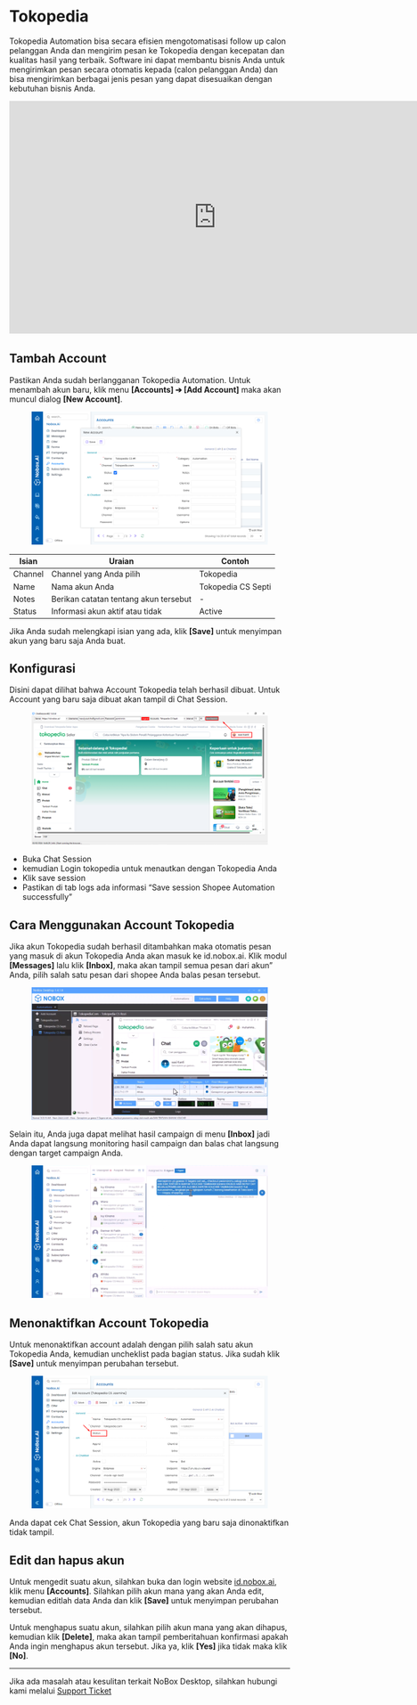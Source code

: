 # <i class="fa-regular fa-store-alt"></i> Tokopedia

Tokopedia Automation bisa secara efisien mengotomatisasi follow up calon pelanggan Anda dan mengirim pesan ke Tokopedia dengan kecepatan dan kualitas hasil yang terbaik. Software ini dapat membantu bisnis Anda untuk mengirimkan pesan secara otomatis kepada (calon pelanggan Anda) dan bisa mengirimkan berbagai jenis pesan yang dapat disesuaikan dengan kebutuhan bisnis Anda.

<iframe width="742" height="418" src="https://www.youtube.com/embed/TWrebWqXvRc/" title="01. Instalasi NoBox Desktop" frameborder="0" allow="accelerometer; autoplay; clipboard-write; encrypted-media; gyroscope; picture-in-picture; web-share" referrerpolicy="strict-origin-when-cross-origin" allowfullscreen></iframe>

## **Tambah Account**

Pastikan Anda sudah berlangganan Tokopedia Automation. Untuk menambah akun baru, klik menu **\[Accounts] ➔ \[Add Account]** maka akan muncul dialog **\[New Account]**.

<figure><img src="../.gitbook/assets/add account tokopedia.png" alt=""><figcaption></figcaption></figure>

| Isian   | Uraian                                | Contoh             |
| ------- | ------------------------------------- | ------------------ |
| Channel | Channel yang Anda pilih               | Tokopedia          |
| Name    | Nama akun Anda                        | Tokopedia CS Septi |
| Notes   | Berikan catatan tentang akun tersebut | -                  |
| Status  | Informasi akun aktif atau tidak       | Active             |

Jika Anda sudah melengkapi isian yang ada, klik **\[Save]** untuk menyimpan akun yang baru saja Anda buat.

## **Konfigurasi**

Disini dapat dilihat bahwa Account Tokopedia telah berhasil dibuat. Untuk Account yang baru saja dibuat akan tampil di Chat Session.

<figure><img src="../.gitbook/assets/konfigurasi tokopedia.png" alt=""><figcaption></figcaption></figure>

- Buka Chat Session
- kemudian Login tokopedia untuk menautkan dengan Tokopedia Anda
- Klik save session
- Pastikan di tab logs ada informasi “Save session Shopee Automation successfully”

## **Cara Menggunakan Account Tokopedia**

Jika akun Tokopedia sudah berhasil ditambahkan maka otomatis pesan yang masuk di akun Tokopedia Anda akan masuk ke id.nobox.ai. Klik modul **\[Messages]** lalu klik **\[Inbox]**, maka akan tampil semua pesan dari akun” Anda, pilih salah satu pesan dari shopee Anda balas pesan tersebut.

<figure><img src="../.gitbook/assets/Outbox Tokopedia.png" alt=""><figcaption></figcaption></figure>

Selain itu, Anda juga dapat melihat hasil campaign di menu **\[Inbox]** jadi Anda dapat langsung monitoring hasil campaign dan balas chat langsung dengan target campaign Anda.

<figure><img src="../.gitbook/assets/Inbox Tokopedia.png" alt=""><figcaption></figcaption></figure>

## **Menonaktifkan Account Tokopedia**

Untuk menonaktifkan account adalah dengan pilih salah satu akun Tokopedia Anda, kemudian uncheklist pada bagian status. Jika sudah klik **\[Save]** untuk menyimpan perubahan tersebut.

<figure><img src="../.gitbook/assets/Nonaktif Tokped.png" alt=""><figcaption></figcaption></figure>

Anda dapat cek Chat Session, akun Tokopedia yang baru saja dinonaktifkan tidak tampil.

## **Edit dan hapus akun**

Untuk mengedit suatu akun, silahkan buka dan login website [id.nobox.ai](https://id.nobox.ai/), klik menu **\[Accounts]**. Silahkan pilih akun mana yang akan Anda edit, kemudian editlah data Anda dan klik **\[Save]** untuk menyimpan perubahan tersebut.

Untuk menghapus suatu akun, silahkan pilih akun mana yang akan dihapus, kemudian klik **\[Delete]**, maka akan tampil pemberitahuan konfirmasi apakah Anda ingin menghapus akun tersebut. Jika ya, klik **\[Yes]** jika tidak maka klik **\[No]**.

---

Jika ada masalah atau kesulitan terkait NoBox Desktop, silahkan hubungi kami melalui [Support Ticket](https://crm.nobox.ai/clients/tickets)
